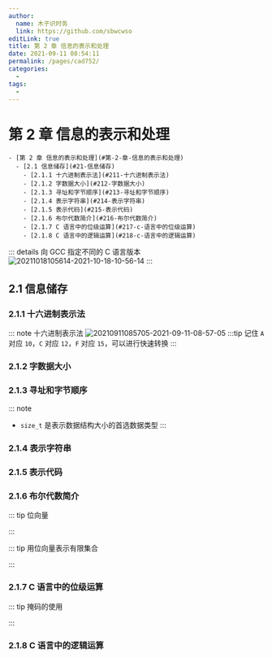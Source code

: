 ```yaml
---
author: 
  name: 木子识时务
  link: https://github.com/sbwcwso
editLink: true
title: 第 2 章 信息的表示和处理
date: 2021-09-11 08:54:11
permalink: /pages/cad752/
categories: 
  - 
tags: 
  - 
---
```


# 第 2 章 信息的表示和处理

```markmap
- [第 2 章 信息的表示和处理](#第-2-章-信息的表示和处理)
  - [2.1 信息储存](#21-信息储存)
    - [2.1.1 十六进制表示法](#211-十六进制表示法)
    - [2.1.2 字数据大小](#212-字数据大小)
    - [2.1.3 寻址和字节顺序](#213-寻址和字节顺序)
    - [2.1.4 表示字符串](#214-表示字符串)
    - [2.1.5 表示代码](#215-表示代码)
    - [2.1.6 布尔代数简介](#216-布尔代数简介)
    - [2.1.7 C 语言中的位级运算](#217-c-语言中的位级运算)
    - [2.1.8 C 语言中的逻辑运算](#218-c-语言中的逻辑运算)
```

::: details 向 GCC 指定不同的 C 语言版本
![20211018105614-2021-10-18-10-56-14](https://cdn.jsdelivr.net/gh/sbwcwso/PicBed@master/20211018105614-2021-10-18-10-56-14.png)
:::

## 2.1 信息储存

### 2.1.1 十六进制表示法

::: note 十六进制表示法
![20210911085705-2021-09-11-08-57-05](https://cdn.jsdelivr.net/gh/sbwcwso/PicBed@master/20210911085705-2021-09-11-08-57-05.png)
:::tip 记住 `A` 对应 `10`，`C` 对应 `12`，`F` 对应 `15`，可以进行快速转换
:::

### 2.1.2 字数据大小

### 2.1.3 寻址和字节顺序

::: note
* `size_t` 是表示数据结构大小的首选数据类型
:::

### 2.1.4 表示字符串

### 2.1.5 表示代码

### 2.1.6 布尔代数简介

::: tip 位向量

:::

::: tip 用位向量表示有限集合

:::

### 2.1.7 C 语言中的位级运算

::: tip 掩码的使用

:::

### 2.1.8 C 语言中的逻辑运算


